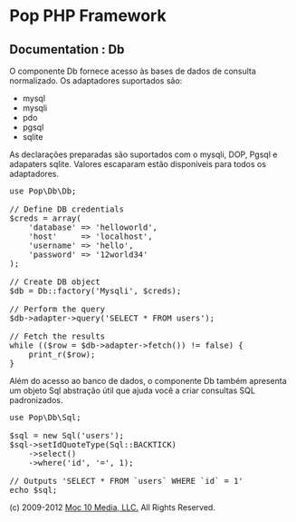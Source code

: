 Pop PHP Framework
=================

Documentation : Db
------------------

O componente Db fornece acesso às bases de dados de consulta normalizado. Os adaptadores suportados são:


* mysql
* mysqli
* pdo
* pgsql
* sqlite

As declarações preparadas são suportados com o mysqli, DOP, Pgsql e adapaters sqlite. Valores escaparam estão disponíveis para todos os adaptadores.


<pre>
use Pop\Db\Db;

// Define DB credentials
$creds = array(
    'database' => 'helloworld',
    'host'     => 'localhost',
    'username' => 'hello',
    'password' => '12world34'
);

// Create DB object
$db = Db::factory('Mysqli', $creds);

// Perform the query
$db->adapter->query('SELECT * FROM users');

// Fetch the results
while (($row = $db->adapter->fetch()) != false) {
    print_r($row);
}
</pre>

Além do acesso ao banco de dados, o componente Db também apresenta um objeto Sql abstração útil que ajuda você a criar consultas SQL padronizados.


<pre>
use Pop\Db\Sql;

$sql = new Sql('users');
$sql->setIdQuoteType(Sql::BACKTICK)
    ->select()
    ->where('id', '=', 1);

// Outputs 'SELECT * FROM `users` WHERE `id` = 1'
echo $sql;
</pre>

(c) 2009-2012 [Moc 10 Media, LLC.](http://www.moc10media.com) All Rights Reserved.
